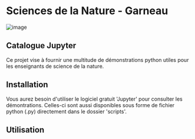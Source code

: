# Sciences de la Nature - Garneau
![image](https://github.com/Benjamin-GosselinCliche/SciencesDeLaNature_Garneau_Catalogue_Jupyter/assets/21174453/35aebb6d-4c62-41a9-8b3c-a44c2022ae54)


## Catalogue Jupyter
Ce projet vise à fournir une multitude de démonstrations python utiles pour les enseignants de science de la nature.
## Installation
Vous aurez besoin d'utiliser le logiciel gratuit 'Jupyter' pour consulter les démontrations. 
Celles-ci sont aussi disponibles sous forme de fichier python (.py) directement dans le dossier 'scripts'.
## Utilisation

